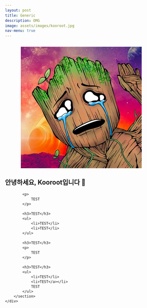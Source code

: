 ```yaml
---
layout: post
title: Generic
description: OMG
image: assets/images/kooroot.jpg
nav-menu: true
---
```


<!-- Main -->
<div id="main">
    <div class="inner">
        <!-- 이미지 섹션 -->
        <div style="text-align: center; margin: 2em 0;">
            <span class="image original">
                <img src="assets/images/kooroot.jpg" alt="kooroot profile" style="display: block; margin: 0 auto; max-width: 100%;">
            </span>
        </div>
        <section>
            <h2>안녕하세요, Kooroot입니다 👋</h2>
            
            <p>
                TEST
            </p>

            <h3>TEST</h3>
            <ul>
                <li>TEST</li>
                <li>TEST</li>
            </ul>

            <h3>TEST</h3>
            <p>
                TEST
            </p>

            <h3>TEST</h3>
            <ul>
                <li>TEST</li>
                <li>TEST</a></li>
                TEST
            </ul>
        </section>
    </div>
</div>